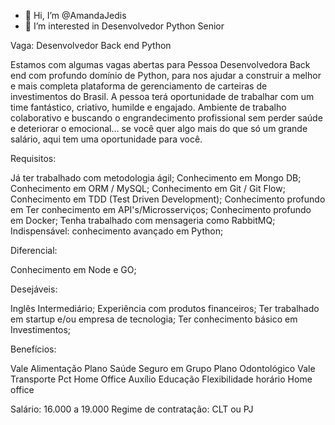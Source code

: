 - 👋 Hi, I’m @AmandaJedis
- 👀 I’m interested in Desenvolvedor Python Senior

Vaga: Desenvolvedor Back end Python

Estamos com algumas vagas abertas para Pessoa Desenvolvedora Back end com profundo domínio de Python, para
nos ajudar a construir a melhor e mais completa plataforma de gerenciamento de carteiras de investimentos do Brasil. A pessoa terá oportunidade de trabalhar com um time fantástico, criativo, humilde e engajado. Ambiente de trabalho colaborativo e buscando o engrandecimento profissional sem perder saúde e deteriorar o emocional… se você quer algo mais do que só um grande salário, aqui tem uma oportunidade para você.

Requisitos:

Já ter trabalhado com metodologia ágil;
Conhecimento em Mongo DB;
Conhecimento em ORM / MySQL;
Conhecimento em Git / Git Flow;
Conhecimento em TDD (Test Driven Development);
Conhecimento profundo em Ter conhecimento em API's/Microsserviços;
Conhecimento profundo em Docker;
Tenha trabalhado com mensageria como RabbitMQ;
Indispensável: conhecimento avançado em Python;

Diferencial:

Conhecimento em Node e GO;

Desejáveis:

Inglês Intermediário;
Experiência com produtos financeiros;
Ter trabalhado em startup e/ou empresa de tecnologia;
Ter conhecimento básico em Investimentos;

Benefícios:

Vale Alimentação
Plano Saúde
Seguro em Grupo
Plano Odontológico
Vale Transporte
Pct Home Office
Auxílio Educação
Flexibilidade horário
Home office

Salário: 16.000 a 19.000
Regime de contratação: CLT ou PJ



<!---
AmandaJedis/AmandaJedis is a ✨ special ✨ repository because its `README.md` (this file) appears on your GitHub profile.
You can click the Preview link to take a look at your changes.
--->
